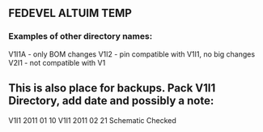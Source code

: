 ## FEDEVEL ALTUIM TEMP
### Examples of other directory names:
V1I1A - only BOM changes
V1I2 - pin compatible with V1I1, no big changes
V2I1 - not compatible with V1

## This is also place for backups. Pack V1I1 Directory, add date and possibly a note:
V1I1 2011 01 10
V1I1 2011 02 21 Schematic Checked
